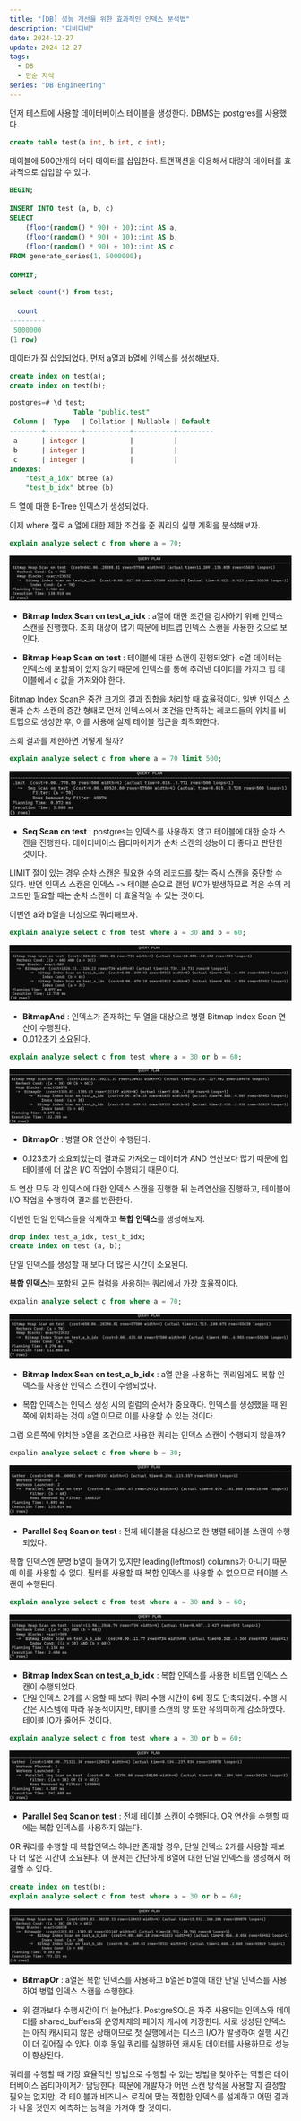 ```yaml
---
title: "[DB] 성능 개선을 위한 효과적인 인덱스 분석법"
description: "디비디비"
date: 2024-12-27
update: 2024-12-27
tags:
  - DB
  - 단순 지식
series: "DB Engineering"
---
```


먼저 테스트에 사용할 데이터베이스 테이블을 생성한다. DBMS는 postgres를 사용했다.

```sql
create table test(a int, b int, c int);
```

테이블에 500만개의 더미 데이터를 삽입한다. 트랜잭션을 이용해서 대량의 데이터를 효과적으로 삽입할 수 있다.

```sql
BEGIN;

INSERT INTO test (a, b, c)
SELECT
    (floor(random() * 90) + 10)::int AS a,
    (floor(random() * 90) + 10)::int AS b,
    (floor(random() * 90) + 10)::int AS c
FROM generate_series(1, 5000000);

COMMIT;
```

```sql
select count(*) from test;

  count
---------
 5000000
(1 row)
```

데이터가 잘 삽입되었다. 먼저 a열과 b열에 인덱스를 생성해보자.

```sql
create index on test(a);
create index on test(b);
```

```sql
postgres=# \d test;
                Table "public.test"
 Column |  Type   | Collation | Nullable | Default
--------+---------+-----------+----------+---------
 a      | integer |           |          |
 b      | integer |           |          |
 c      | integer |           |          |
Indexes:
    "test_a_idx" btree (a)
    "test_b_idx" btree (b)
```
두 열에 대한 B-Tree 인덱스가 생성되었다.

이제 where 절로 a 열에 대한 제한 조건을 준 쿼리의 실행 계획을 분석해보자.

```sql
explain analyze select c from where a = 70;
```

![](./img.png)

- **Bitmap Index Scan on test_a_idx** : a열에 대한 조건을 검사하기 위해 인덱스 스캔을 진행했다. 조회 대상이 많기 때문에 비트맵 인덱스 스캔을 사용한 것으로 보인다.


- **Bitmap Heap Scan on test** : 테이블에 대한 스캔이 진행되었다. c열 데이터는 인덱스에 포함되어 있지 않기 때문에 인덱스를 통해 추려낸 데이터를 가지고 힙 테이블에서 c 값을 가져와야 한다.

Bitmap Index Scan은 중간 크기의 결과 집합을 처리할 때 효율적이다. 일반 인덱스 스캔과 순차 스캔의 중간 형태로 먼저 인덱스에서 조건을 만족하는 레코드들의 위치를 비트맵으로 생성한 후, 이를 사용해 실제 테이블 접근을 최적화한다.

조회 결과를 제한하면 어떻게 될까?

```sql
explain analyze select c from where a = 70 limit 500;
```

![](./img_1.png)

- **Seq Scan on test** : postgres는 인덱스를 사용하지 않고 테이블에 대한 순차 스캔을 진행한다. 데이터베이스 옵티마이저가 순차 스캔의 성능이 더 좋다고 판단한 것이다.

LIMIT 절이 있는 경우 순차 스캔은 필요한 수의 레코드를 찾는 즉시 스캔을 중단할 수 있다. 반면 인덱스 스캔은 인덱스 -> 테이블 순으로 랜덤 I/O가 발생하므로 적은 수의 레코드만 필요할 때는 순차 스캔이 더 효율적일 수 있는 것이다.

이번엔 a와 b열을 대상으로 쿼리해보자.

```sql
explain analyze select c from test where a = 30 and b = 60;
```

![](./img_2.png)

- **BitmapAnd** : 인덱스가 존재하는 두 열을 대상으로 병렬 Bitmap Index Scan 연산이 수행된다.
- 0.012초가 소요된다.

```sql
explain analyze select c from test where a = 30 or b = 60;
```

![](./img_3.png)

- **BitmapOr** : 병렬 OR 연산이 수행된다.


- 0.123초가 소요되었는데 결과로 가져오는 데이터가 AND 연산보다 많기 때문에 힙테이블에 더 많은 I/O 작업이 수행되기 때문이다.

두 연산 모두 각 인덱스에 대한 인덱스 스캔을 진행한 뒤 논리연산을 진행하고, 테이블에 I/O 작업을 수행하여 결과를 반환한다.

이번엔 단일 인덱스들을 삭제하고 **복합 인덱스**를 생성해보자.

```sql
drop index test_a_idx, test_b_idx;
create index on test (a, b);
```

단일 인덱스를 생성할 때 보다 더 많은 시간이 소요된다.

**복합 인덱스**는 포함된 모든 컬럼을 사용하는 쿼리에서 가장 효율적이다.

```sql
expalin analyze select c from where a = 70;
```
![](./img_4.png)

- **Bitmap Index Scan on test_a_b_idx** : a열 만을 사용하는 쿼리임에도 복합 인덱스를 사용한 인덱스 스캔이 수행되었다.


- 복합 인덱스는 인덱스 생성 시의 컬럼의 순서가 중요하다. 인덱스를 생성했을 때 왼쪽에 위치하는 것이 a열 이므로 이를 사용할 수 있는 것이다.

그럼 오른쪽에 위치한 b열을 조건으로 사용한 쿼리는 인덱스 스캔이 수행되지 않을까?

```sql
expalin analyze select c from where b = 30;
```
![](./img_5.png)

- **Parallel Seq Scan on test** : 전체 테이블을 대상으로 한 병렬 테이블 스캔이 수행되었다.

복합 인덱스엔 분명 b열이 들어가 있지만 leading(leftmost) columns가 아니기 때문에 이를 사용할 수 없다.
필터를 사용할 때 복합 인덱스를 사용할 수 없으므로 테이블 스캔이 수행된다.

```sql
explain analyze select c from test where a = 30 and b = 60;
```
![](./img_6.png)

-  **Bitmap Index Scan on test_a_b_idx** : 복합 인덱스를 사용한 비트맵 인덱스 스캔이 수행되었다.
- 단일 인덱스 2개를 사용할 때 보다 쿼리 수행 시간이 6배 정도 단축되었다. 수행 시간은 시스템에 따라 유동적이지만, 테이블 스캔의 양 또한 유의미하게 감소하였다. 테이블 IO가 줄어든 것이다.

```sql
explain analyze select c from test where a = 30 or b = 60;
```
![](./img_7.png)
- **Parallel Seq Scan on test** : 전체 테이블 스캔이 수행된다. OR 연산을 수행할 때에는 복합 인덱스를 사용하지 않는다.

OR 쿼리를 수행할 때 복합인덱스 하나만 존재할 경우, 단일 인덱스 2개를 사용할 때보다 더 많은 시간이 소요된다. 이 문제는 간단하게 B열에 대한 단일 인덱스를 생성해서 해결할 수 있다.

```sql
create index on test(b);
explain analyze select c from test where a = 30 or b = 60;
```
![](./img_8.png)

- **BitmapOr** : a열은 복합 인덱스를 사용하고 b열은 b열에 대한 단일 인덱스를 사용하여 병렬 인덱스 스캔을 수행한다.


- 위 결과보다 수행시간이 더 늘어났다. PostgreSQL은 자주 사용되는 인덱스와 데이터를 shared_buffers와 운영체제의 페이지 캐시에 저장한다. 새로 생성된 인덱스는 아직 캐시되지 않은 상태이므로 첫 실행에서는 디스크 I/O가 발생하여 실행 시간이 더 길어질 수 있다. 이후 동일 쿼리를 실행하면 캐시된 데이터를 사용하므로 성능이 향상된다. 

쿼리를 수행할 때 가장 효율적인 방법으로 수행할 수 있는 방법을 찾아주는 역할은 데이터베이스 옵티마이저가 담당한다. 때문에 개발자가 어떤 스캔 방식을 사용할 지 결정할 필요는 없지만, 각 테이블과 비즈니스 로직에 맞는 적합한 인덱스를 설계하고 어떤 결과가 나올 것인지 예측하는 능력을 가져야 할 것이다.   